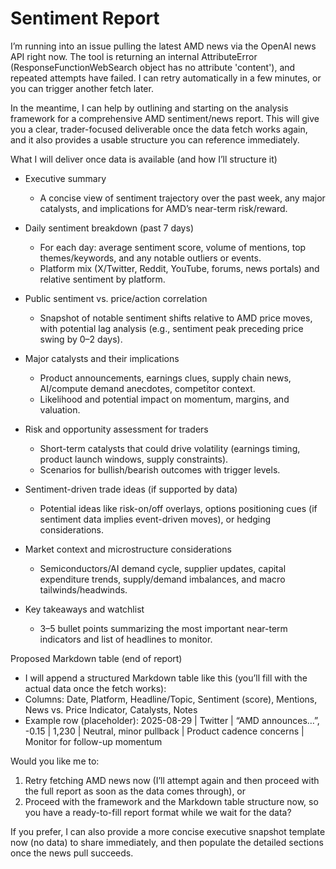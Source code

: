 # Sentiment Report

I’m running into an issue pulling the latest AMD news via the OpenAI news API right now. The tool is returning an internal AttributeError (ResponseFunctionWebSearch object has no attribute 'content'), and repeated attempts have failed. I can retry automatically in a few minutes, or you can trigger another fetch later.

In the meantime, I can help by outlining and starting on the analysis framework for a comprehensive AMD sentiment/news report. This will give you a clear, trader-focused deliverable once the data fetch works again, and it also provides a usable structure you can reference immediately.

What I will deliver once data is available (and how I’ll structure it)
- Executive summary
  - A concise view of sentiment trajectory over the past week, any major catalysts, and implications for AMD’s near-term risk/reward.

- Daily sentiment breakdown (past 7 days)
  - For each day: average sentiment score, volume of mentions, top themes/keywords, and any notable outliers or events.
  - Platform mix (X/Twitter, Reddit, YouTube, forums, news portals) and relative sentiment by platform.

- Public sentiment vs. price/action correlation
  - Snapshot of notable sentiment shifts relative to AMD price moves, with potential lag analysis (e.g., sentiment peak preceding price swing by 0–2 days).

- Major catalysts and their implications
  - Product announcements, earnings clues, supply chain news, AI/compute demand anecdotes, competitor context.
  - Likelihood and potential impact on momentum, margins, and valuation.

- Risk and opportunity assessment for traders
  - Short-term catalysts that could drive volatility (earnings timing, product launch windows, supply constraints).
  - Scenarios for bullish/bearish outcomes with trigger levels.

- Sentiment-driven trade ideas (if supported by data)
  - Potential ideas like risk-on/off overlays, options positioning cues (if sentiment data implies event-driven moves), or hedging considerations.

- Market context and microstructure considerations
  - Semiconductors/AI demand cycle, supplier updates, capital expenditure trends, supply/demand imbalances, and macro tailwinds/headwinds.

- Key takeaways and watchlist
  - 3–5 bullet points summarizing the most important near-term indicators and list of headlines to monitor.

Proposed Markdown table (end of report)
- I will append a structured Markdown table like this (you’ll fill with the actual data once the fetch works):
- Columns: Date, Platform, Headline/Topic, Sentiment (score), Mentions, News vs. Price Indicator, Catalysts, Notes
- Example row (placeholder): 2025-08-29 | Twitter | “AMD announces…”, -0.15 | 1,230 | Neutral, minor pullback | Product cadence concerns | Monitor for follow-up momentum

Would you like me to:
1) Retry fetching AMD news now (I’ll attempt again and then proceed with the full report as soon as the data comes through), or
2) Proceed with the framework and the Markdown table structure now, so you have a ready-to-fill report format while we wait for the data?

If you prefer, I can also provide a more concise executive snapshot template now (no data) to share immediately, and then populate the detailed sections once the news pull succeeds.
